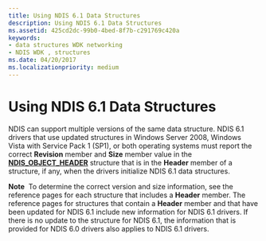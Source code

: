 ```yaml
---
title: Using NDIS 6.1 Data Structures
description: Using NDIS 6.1 Data Structures
ms.assetid: 425cd2dc-99b0-4bed-8f7b-c291769c420a
keywords:
- data structures WDK networking
- NDIS WDK , structures
ms.date: 04/20/2017
ms.localizationpriority: medium
---
```


# Using NDIS 6.1 Data Structures





NDIS can support multiple versions of the same data structure. NDIS 6.1 drivers that use updated structures in Windows Server 2008, Windows Vista with Service Pack 1 (SP1), or both operating systems must report the correct **Revision** member and **Size** member value in the [**NDIS\_OBJECT\_HEADER**](https://docs.microsoft.com/windows-hardware/drivers/ddi/content/ntddndis/ns-ntddndis-_ndis_object_header) structure that is in the **Header** member of a structure, if any, when the drivers initialize NDIS 6.1 data structures.

**Note**  To determine the correct version and size information, see the reference pages for each structure that includes a **Header** member. The reference pages for structures that contain a **Header** member and that have been updated for NDIS 6.1 include new information for NDIS 6.1 drivers. If there is no update to the structure for NDIS 6.1, the information that is provided for NDIS 6.0 drivers also applies to NDIS 6.1 drivers.

 

 

 





